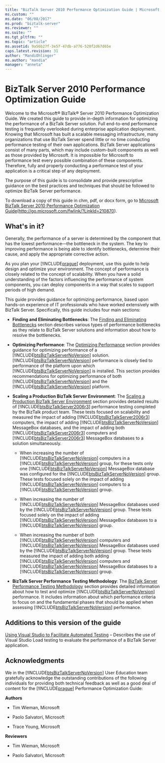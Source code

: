 ```yaml
---
title: "BizTalk Server 2010 Performance Optimization Guide | Microsoft Docs"
ms.custom: ""
ms.date: "06/08/2017"
ms.prod: "biztalk-server"
ms.reviewer: ""
ms.suite: ""
ms.tgt_pltfrm: ""
ms.topic: "article"
ms.assetid: 9a56b27f-3e57-47db-a776-520f2d67d65e
caps.latest.revision: 31
author: "MandiOhlinger"
ms.author: "mandia"
manager: "anneta"
---
```

# BizTalk Server 2010 Performance Optimization Guide
Welcome to the Microsoft® BizTalk® Server 2010 Performance Optimization Guide. We created this guide to provide in-depth information for optimizing the performance of a BizTalk Server solution. Full end-to-end performance testing is frequently overlooked during enterprise application deployment. Knowing that Microsoft has built a scalable messaging infrastructure, many organizations that use BizTalk Server spend little or no time conducting performance testing of their own applications. BizTalk Server applications consist of many parts, which may include custom-built components as well as those provided by Microsoft. It is impossible for Microsoft to performance test every possible combination of these components. Therefore, fully and properly conducting a performance test of your application is a critical step of any deployment.  
  
 The purpose of this guide is to consolidate and provide prescriptive guidance on the best practices and techniques that should be followed to optimize BizTalk Server performance.  
  
 To download a copy of this guide in chm, pdf, or docx form, go to [Microsoft BizTalk Server 2010 Performance Optimization Guide](http://go.microsoft.com/fwlink/?LinkId=210870)(http://go.microsoft.com/fwlink/?LinkId=210870).  
  
## What's in it?  
 Generally, the performance of a server is determined by the component that has the lowest performance—the bottleneck in the system. The key to improving performance is being able to identify bottlenecks, determine their cause, and apply the appropriate corrective action.  
  
 As you plan your [!INCLUDE[prague](../includes/prague-md.md)] deployment, use this guide to help design and optimize your environment. The concept of performance is closely related to the concept of scalability. When you have a solid understanding of the factors influencing the performance of system components, you can deploy components in a way that scales to support periods of high demand.  
  
 This guide provides guidance for optimizing performance, based upon hands-on experience of IT professionals who have worked extensively with BizTalk Server. Specifically, this guide includes four main sections:  
  
-   **Finding and Eliminating Bottlenecks**: The [Finding and Eliminating Bottlenecks](../technical-guides/finding-and-eliminating-bottlenecks.md) section describes various types of performance bottlenecks as they relate to BizTalk Server solutions and information about how to resolve the bottlenecks.  
  
-   **Optimizing Performance**: The [Optimizing Performance](../technical-guides/optimizing-performance.md) section provides guidance for optimizing performance of a [!INCLUDE[btsBizTalkServerNoVersion](../includes/btsbiztalkservernoversion-md.md)] solution. [!INCLUDE[btsBizTalkServerNoVersion](../includes/btsbiztalkservernoversion-md.md)] performance is closely tied to performance of the platform upon which [!INCLUDE[btsBizTalkServerNoVersion](../includes/btsbiztalkservernoversion-md.md)] is installed. This section provides recommendations for optimizing performance of both [!INCLUDE[btsBizTalkServerNoVersion](../includes/btsbiztalkservernoversion-md.md)] and the [!INCLUDE[btsBizTalkServerNoVersion](../includes/btsbiztalkservernoversion-md.md)] platform.  
  
-   **Scaling a Production BizTalk Server Environment**: The [Scaling a Production BizTalk Server Environment](../technical-guides/scaling-a-production-biztalk-server-environment.md) section provides detailed results of [!INCLUDE[btsBizTalkServer2006r3](../includes/btsbiztalkserver2006r3-md.md)] performance testing completed by the BizTalk product team. These tests focused on scalability and measured the impact of adding [!INCLUDE[btsBizTalkServer2006r3](../includes/btsbiztalkserver2006r3-md.md)] computers, the impact of adding [!INCLUDE[btsBizTalkServerNoVersion](../includes/btsbiztalkservernoversion-md.md)] MessageBox databases, and the impact of adding both [!INCLUDE[btsBizTalkServer2006r3](../includes/btsbiztalkserver2006r3-md.md)] computers and [!INCLUDE[btsBizTalkServer2006r3](../includes/btsbiztalkserver2006r3-md.md)] MessageBox databases to a solution simultaneously.  
  
    -   When increasing the number of [!INCLUDE[btsBizTalkServerNoVersion](../includes/btsbiztalkservernoversion-md.md)] computers in a [!INCLUDE[btsBizTalkServerNoVersion](../includes/btsbiztalkservernoversion-md.md)] group, for these tests only one [!INCLUDE[btsBizTalkServerNoVersion](../includes/btsbiztalkservernoversion-md.md)] MessageBox database was configured for the [!INCLUDE[btsBizTalkServerNoVersion](../includes/btsbiztalkservernoversion-md.md)] group. These tests focused solely on the impact of adding [!INCLUDE[btsBizTalkServerNoVersion](../includes/btsbiztalkservernoversion-md.md)] computers to a [!INCLUDE[btsBizTalkServerNoVersion](../includes/btsbiztalkservernoversion-md.md)] group.  
  
    -   When increasing the number of [!INCLUDE[btsBizTalkServerNoVersion](../includes/btsbiztalkservernoversion-md.md)] MessageBox databases used by the [!INCLUDE[btsBizTalkServerNoVersion](../includes/btsbiztalkservernoversion-md.md)] group. These tests focused solely on the impact of adding [!INCLUDE[btsBizTalkServerNoVersion](../includes/btsbiztalkservernoversion-md.md)] MessageBox databases to a [!INCLUDE[btsBizTalkServerNoVersion](../includes/btsbiztalkservernoversion-md.md)] group.  
  
    -   When increasing the number of both [!INCLUDE[btsBizTalkServerNoVersion](../includes/btsbiztalkservernoversion-md.md)] computers and [!INCLUDE[btsBizTalkServerNoVersion](../includes/btsbiztalkservernoversion-md.md)] MessageBox databases used by the [!INCLUDE[btsBizTalkServerNoVersion](../includes/btsbiztalkservernoversion-md.md)] group. These tests measured the impact of adding both adding [!INCLUDE[btsBizTalkServerNoVersion](../includes/btsbiztalkservernoversion-md.md)] computers and [!INCLUDE[btsBizTalkServerNoVersion](../includes/btsbiztalkservernoversion-md.md)] MessageBox databases to a [!INCLUDE[btsBizTalkServerNoVersion](../includes/btsbiztalkservernoversion-md.md)] group.  
  
-   **BizTalk Server Performance Testing Methodology**: The [BizTalk Server Performance Testing Methodology](../technical-guides/biztalk-server-performance-testing-methodology.md) section provides detailed information about how to test and optimize [!INCLUDE[btsBizTalkServerNoVersion](../includes/btsbiztalkservernoversion-md.md)] performance. It includes information about which performance criteria to focus on and the fundamental phases that should be applied when assessing [!INCLUDE[btsBizTalkServerNoVersion](../includes/btsbiztalkservernoversion-md.md)] performance.  
  
## Additions to this version of the guide  
 [Using Visual Studio to Facilitate Automated Testing](../technical-guides/using-visual-studio-to-facilitate-automated-testing.md) – Describes the use of Visual Studio Load testing to evaluate the performance of a BizTalk Server application.  
  
## Acknowledgments  
 We in the [!INCLUDE[btsBizTalkServerNoVersion](../includes/btsbiztalkservernoversion-md.md)] User Education team gratefully acknowledge the outstanding contributions of the following individuals for providing both technical feedback as well as a good deal of content for the [!INCLUDE[prague](../includes/prague-md.md)] Performance Optimization Guide:  
  
 **Authors**  
  
-   Tim Wieman, Microsoft  
  
-   Paolo Salvatori, Microsoft  
  
-   Trace Young, Microsoft  
  
 **Reviewers**  
  
-   Tim Wieman, Microsoft  
  
-   Paolo Salvatori, Microsoft